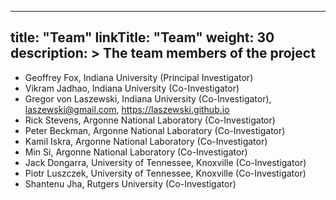 
---
title: "Team"
linkTitle: "Team"
weight: 30
description: >
  The team members of the project
---


* Geoffrey Fox, Indiana University (Principal Investigator)
* Vikram Jadhao,  Indiana University (Co-Investigator)
* Gregor von Laszewski,  Indiana University (Co-Investigator), 
  laszewski@gmail.com, https://laszewski.github.io
* Rick Stevens, Argonne National Laboratory (Co-Investigator)
* Peter Beckman, Argonne National Laboratory (Co-Investigator)
* Kamil Iskra, Argonne National Laboratory (Co-Investigator)
* Min Si, Argonne National Laboratory (Co-Investigator)
* Jack Dongarra, University of Tennessee, Knoxville (Co-Investigator)
* Piotr Luszczek, University of Tennessee, Knoxville (Co-Investigator)
* Shantenu Jha, Rutgers University (Co-Investigator)
 
